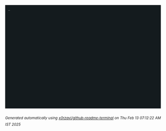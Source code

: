 <div align="justify">
<picture>
    <source media="(prefers-color-scheme: dark)" srcset="./output.gif">
    <source media="(prefers-color-scheme: light)" srcset="./output.gif">
    <img alt="GIFOS" src="output.gif">
</picture>

<sub><i>Generated automatically using [x0rzavi/github-readme-terminal](https://github.com/x0rzavi/github-readme-terminal) on Thu Feb 13 07:12:22 AM IST 2025</i></sub>

<!-- <details>
<summary>More details</summary>

</details> -->
</div>

<!-- Image deletion URL: NONE -->